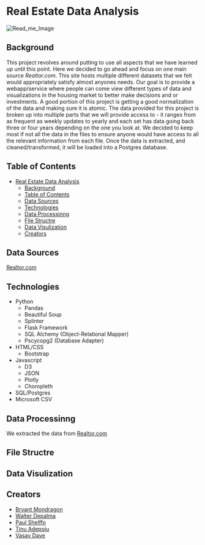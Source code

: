 # Real Estate Data Analysis

   ![Read_me_Image](https://user-images.githubusercontent.com/83404547/133019814-d4b6f0e7-d1fe-4415-b934-0046ba36d8a1.jpeg)

## Background

This project revolves around putting to use all aspects that we have learned up until this point. Here we decided to go ahead and focus on one  main source *Realtor.com*. This site hosts multiple different datasets that we felt would appropriately satisfy almost anyones needs. Our goal is to provide a webapp/service where people can come view different types of data and visualizations in the housing market to better make decisions and or investments. A good portion of this project is getting a good normalization of the data and making sure it is atomic. The data provided for this project is broken up into multiple parts that we will provide access to - it ranges from as frequent as weekly updates to yearly and each set has data going back three or four years depending on the one you look at. We decided to keep most if not all the data in the files to ensure anyone would have access to all the relevant information from each file. Once the data is extracted, and cleaned/transformed, it will be loaded into a Postgres database.

## Table of Contents

- [Real Estate Data Analysis](#real-estate-data-analysis)
  - [Background](#background)
  - [Table of Contents](#table-of-contents)
  - [Data Sources](#data-sources)
  - [Technologies](#technologies)
  - [Data Processinng](#data-processinng)
  - [File Structre](#file-structre)
  - [Data Visulization](#data-visulization)
  - [Creators](#creators)

## Data Sources

[Realtor.com](https://www.realtor.com/research/data/)

## Technologies

- Python
   - Pandas
   - Beautiful Soup
   - Splinter
   - Flask Framework
   - SQL Alchemy (Object-Relational Mapper)
   - Pscycopg2 (Database Adapter)
- HTML/CSS
   - Bootstrap
- Javascript
   - D3
   - JSON
   - Plotly
   - Choropleth
- SQL/Postgres
- Microsoft CSV


## Data Processinng

We extracted the data from [Realtor.com](https://www.realtor.com/research/data/)

## File Structre

## Data Visulization

## Creators

- [Bryant Mondragon](https://github.com/MondragB)
- [Walter Depalma](https://github.com/Wdepalma)
- [Paul Shelffo](https://github.com/Shelf0)
- [Tinu Adepoju](https://github.com/Tinuola-1)
- [Vasav Dave](https://github.com/vasavdave)
